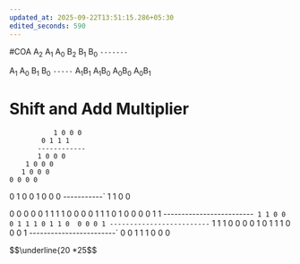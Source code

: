 ```yaml
---
updated_at: 2025-09-22T13:51:15.286+05:30
edited_seconds: 590
---
```

#COA 
A<sub>2</sub> A<sub>1</sub> A<sub>0</sub> 
B<sub>2</sub> B<sub>1</sub> B<sub>0</sub> 
`-------`


A<sub>1</sub>  A<sub>0</sub>
B<sub>1</sub>  B<sub>0</sub>
`-----`
A<sub>1</sub>B<sub>1</sub>  A<sub>1</sub>B<sub>0</sub> A<sub>0</sub>B<sub>0</sub> 
	 A<sub>0</sub>B<sub>1</sub>
# Shift and Add Multiplier
			   1 0 0 0
			0 1 1 1
		   ------------
		   1 0 0 0
		1 0 0 0
	   1 0 0 0
	0 0 0 0


0 1 0 0
1 0 0 0
-----------`
1 1 0 0

0 0 0 0  0 1 1 1
1 0 0 0  0 1 1 1
0 1 0 0  0 0 1 1
-------------------------`
1 1 0 0  0 1 1 1
0 1 1 0  0 0 0 1
-------------------------`
1 1 1 0  0 0 0 1
0 1 1 1  0 0 0 1
------------------------`
0 0 1 1  1 0 0 0



$$\\underline{20 *25$$
